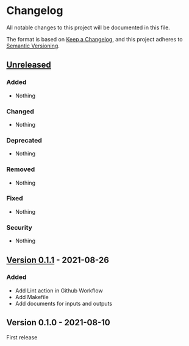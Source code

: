 # Changelog

All notable changes to this project will be documented in this file.

The format is based on [Keep a Changelog](https://keepachangelog.com/en/1.0.0/),
and this project adheres to [Semantic Versioning](https://semver.org/spec/v2.0.0.html).

## [Unreleased](https://github.com/rabiloo/terraform-aws-ecr/compare/v0.1.1...master)

### Added

- Nothing

### Changed

- Nothing

### Deprecated

- Nothing

### Removed

- Nothing

### Fixed

- Nothing

### Security

- Nothing

<!-- New Release notes will be placed here automatically -->
## [Version 0.1.1](https://github.com/rabiloo/terraform-aws-ecr/compare/v0.1.0...v0.1.1) - 2021-08-26

### Added
- Add Lint action in Github Workflow
- Add Makefile
- Add documents for inputs and outputs


## Version 0.1.0 - 2021-08-10

First release
